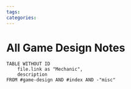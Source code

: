 ```yaml
---
tags: 
categories:
---
```

# All Game Design Notes

```dataview
TABLE WITHOUT ID
	file.link as "Mechanic",
	description
FROM #game-design AND #index AND -"misc"
```